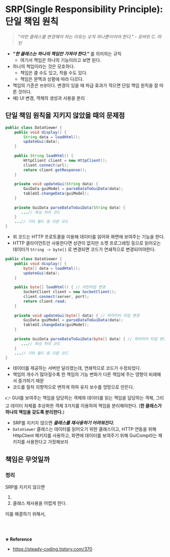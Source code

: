 # SRP(Single Responsibility Principle): 단일 책임 원칙

> _"어떤 클래스를 변경해야 하는 이유는 오직 하나뿐이어야 한다." - 로버트 C. 마틴_

- **_"한 클래스는 하나의 책임만 가져야 한다."_** 를 의미하는 규칙
    - 여기서 책임은 하나의 기능이라고 보면 된다.
- 하나의 책임이라는 것은 모호하다.
    - 책임은 클 수도 있고, 작을 수도 있다.
    - 책임은 문맥과 상황에 따라 다르다.
- 책임의 기준은 `변경`이다. 변경이 있을 때 파급 효과가 적으면 단일 책임 원칙을 잘 따른 것이다.
- 예) UI 변경, 객체의 생성과 사용을 분리

## 단일 책임 원칙을 지키지 않았을 때의 문제점

```java
public class DataViewer {
    public void display() {
        String data = loadHtml();
        updateGui(data);
    }
    
    public String loadHtml() {
        HttpClient client = new HttpClient();
        client.connect(url);
        return client.getResponse();
    }
    
    private void updateGui(String data) {
        GuiData guiModel = parseDataToGuiData(data);
        tableUI.changeData(guiModel);
    }
    
    private GuiData parseDataToGuiData(String data) {
       ...// 파싱 처리 코드
    }
    ...// 기타 필드 등 다른 코드
}
```

- 위 코드는 HTTP 프로토콜을 이용해 데이터를 읽어와 화면에 보여주는 기능을 한다. 
- HTTP 클라이언트만 사용한다면 상관이 없지만 소켓 프로그래밍 등으로 읽어오는 데이터가 `String -> byte[]` 로 변경되면 코드가 연쇄적으로 변경되어야한다. 

```java
public class DataViewer {
    public void display() {
        byte[] data = loadHtml();
        updateGui(data);
    }
    
    public byte[] loadHtml() { // 리턴타입 변경
        SocketClient client = new SocketClient();
        client.connect(server, port);
        return client.read;
    }
    
    private void updateGui(byte[] data) { // 파라미터 타입 변경
        GuiData guiModel = parseDataToGuiData(data);
        tableUI.changeData(guiModel);
    }
    
    private GuiData parseDataToGuiData(byte[] data) { // 파라미터 타입 변경
       ...// 파싱 처리 코드
    }
    ...// 기타 필드 등 다른 코드
}
```

- 데이터를 제공하는 서버만 달라졌는데, 연쇄적으로 코드가 수정되었다.
- 책임의 개수가 많아질수록 한 책임의 기능 변화가 다른 책임에 주는 영향이 비례해서 증가하기 때문
- 코드를 절차 지향적으로 변하게 하여 유지 보수를 엉망으로 만든다.

👉 GUI를 보여주는 책임을 담당하는 객체와 데이터를 읽는 책임을 담당하는 객체, 그리고 데이터 자체를 추상화한 객체 3가지를 이용하여 책임을 분리해야한다. (**한 클래스가 하나의 책임을 갖도록 분리한다.**)

- SRP를 지키지 않으면 **_클래스를 재사용하기 어려워진다._**
- `DataViewer` 클래스는 데이터를 읽어오기 위한 클래스이고, HTTP 연동을 위해 HttpClient 패키지를 사용하고, 화면에 데이터를 보여주기 위해 GuiComp라는 패키지를 사용한다고 가정해보자

## 책임은 무엇일까 



### 

### 

### 정리 

SRP를 지키지 않으면 

1. 
2. 클래스 재사용을 어렵게 한다.

이를 해결하기 위해서, 

<br>
<br>

**※ Reference**

- https://steady-coding.tistory.com/370